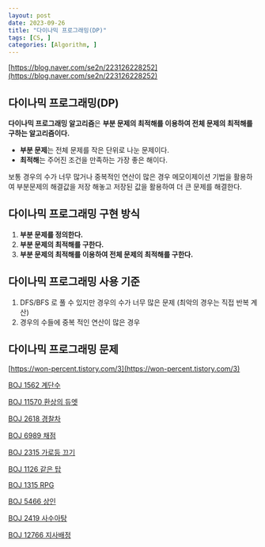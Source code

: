 ```yaml
---
layout: post
date: 2023-09-26
title: "다이나믹 프로그래밍(DP)"
tags: [CS, ]
categories: [Algorithm, ]
---
```


[https://blog.naver.com/se2n/223126228252](https://blog.naver.com/se2n/223126228252)



## 다이나믹 프로그래밍(DP)


**다이나믹 프로그래밍 알고리즘**은 **부분 문제의 최적해를 이용하여 전체 문제의 최적해를 구하는 알고리즘이다.**

- **부분 문제**는 전체 문제를 작은 단위로 나눈 문제이다.
- **최적해**는 주어진 조건을 만족하는 가장 좋은 해이다.

보통 경우의 수가 너무 많거나 중복적인 연산이 많은 경우 메모이제이션 기법을 활용하여 부분문제의 해결값을 저장 해놓고 저장된 값을 활용하여 더 큰 문제를 해결한다.



## 다이나믹 프로그래밍 구현 방식

1. **부분 문제를 정의한다.**
2. **부분 문제의 최적해를 구한다.**
3. **부분 문제의 최적해를 이용하여 전체 문제의 최적해를 구한다.**


## 다이나믹 프로그래밍 사용 기준

1. DFS/BFS 로 풀 수 있지만 경우의 수가 너무 많은 문제 (최악의 경우는 직접 반복 계산)
2. 경우의 수들에 중복 적인 연산이 많은 경우


## 다이나믹 프로그래밍 문제


[https://won-percent.tistory.com/3](https://won-percent.tistory.com/3)


[BOJ 1562 계단수](https://www.acmicpc.net/problem/1562)


[BOJ 11570 환상의 듀엣](https://www.acmicpc.net/problem/11570)


[BOJ 2618 경찰차](https://www.acmicpc.net/problem/2618)


[BOJ 6989 채점](https://www.acmicpc.net/problem/6989)


[BOJ 2315 가로등 끄기](https://www.acmicpc.net/problem/2315)


[BOJ 1126 같은 탑](https://www.acmicpc.net/problem/1126)


[BOJ 1315 RPG](https://www.acmicpc.net/problem/1315)


[BOJ 5466 상인](https://www.acmicpc.net/problem/5466)


[BOJ 2419 사수아탕](https://www.acmicpc.net/problem/2419)


[BOJ 12766 지사배정](https://www.acmicpc.net/problem/12766)

